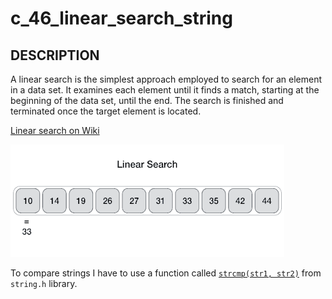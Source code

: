 # c_46_linear_search_string

## DESCRIPTION

A linear search is the simplest approach employed to search for an element in a data set. It examines each element until it finds a match, starting at the beginning of the data set, until the end. The search is finished and terminated once the target element is located.

[Linear search on Wiki](https://en.wikipedia.org/wiki/Linear_search)

![Linear search gif](./image/linear_search.gif)

To compare strings I have to use a function called [`strcmp(str1, str2)`](https://www.tutorialspoint.com/c_standard_library/c_function_strcmp.htm) from `string.h` library.

